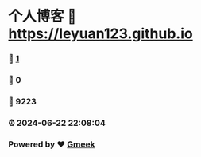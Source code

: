 # 个人博客 :link: https://leyuan123.github.io 
### :page_facing_up: [1](https://leyuan123.github.io/tag.html) 
### :speech_balloon: 0 
### :hibiscus: 9223 
### :alarm_clock: 2024-06-22 22:08:04 
### Powered by :heart: [Gmeek](https://github.com/Meekdai/Gmeek)
